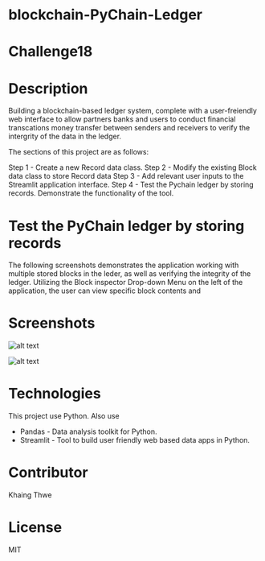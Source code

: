 # blockchain-PyChain-Ledger

# Challenge18

# Description

Building a blockchain-based ledger system, complete with a user-freiendly web interface to allow partners banks and users to conduct financial transcations money transfer between senders and receivers to verify the intergrity of the data in the ledger.

The sections of this project are as follows:

Step 1 - Create a new Record data class.
Step 2 - Modify the existing Block data class to store Record data
Step 3 - Add relevant user inputs to the Streamlit application interface.
Step 4 - Test the Pychain ledger by storing records. Demonstrate the functionality of the tool.

# Test the PyChain ledger by storing records

The following screenshots demonstrates the application working with multiple stored blocks in the leder, as well as verifying the integrity of the ledger. Utilizing the Block inspector Drop-down Menu on the left of the application, the user can view specific block contents and 

# Screenshots

![alt text](https://github.com/)







![alt text](https://github.com/)








# Technologies

This project use Python. Also use 
- Pandas - Data analysis toolkit for Python.
- Streamlit - Tool to build user friendly web based data apps in Python.

# Contributor
Khaing Thwe

# License 
MIT

